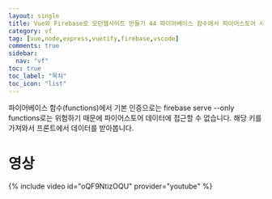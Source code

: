 ```yaml
---
layout: single
title: Vue와 Firebase로 모던웹사이트 만들기 44 파이어베이스 함수에서 파이어스토어 사용하기
category: vf
tag: [vue,node,express,vuetify,firebase,vscode]
comments: true
sidebar:
  nav: "vf"
toc: true
toc_label: "목차"
toc_icon: "list"
---
```


파이어베이스 함수(functions)에서 기본 인증으로는 firebase serve --only functions로는 위험하기 때문에 파이어스토어 데이터에 접근할 수 없습니다. 해당 키를 가져와서 프론트에서 데이터를 받아봅니다.

# 영상

{% include video id="oQF9NtizOQU" provider="youtube" %}
